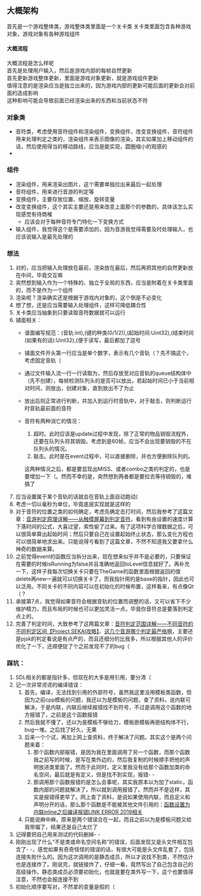 ﻿## 大概架构
首先是一个游戏整体类，游戏整体类里面是一个关卡类
关卡类里面包含各种游戏对象，游戏对象有各种游戏组件
#### 大概流程
大概流程是怎么样呢  
首先是处理用户输入，然后是游戏内部的每帧自然更新  
首先更新游戏整体更新，里面是游戏对象更新，就是游戏组件更新  
值得注意的是渲染应当是独立出来的，因为游戏内部的更新可能后面的更新会对前面的造成影响  
这种影响可能会导致前面已经渲染出来的东西和当前状态不符  

### 对象类
+ 音符类，考虑使用音符组件和渲染组件，变换组件，改变变换组件，音符组件用来处理判定之类的，渲染组件来表示图像的渲染，其实如果加上移动组件的话，然后使用得当的移动路线，应当是能实现，圆圈缩小的观感的  
+ 

### 组件
+ 渲染组件，用来渲染出图片，这个需要单独拉出来最后一起处理
+ 音符组件，用来进行音游的判定等
+ 变换组件，主要存放位置、缩放、旋转变量
+ 改变变换组件，这个其实主要还是用来改变上面那个的参数的，具体该怎么实现感觉有待商榷
    + 应该会对于每种音符专门特化一下变换方式
+ 输入组件，我觉得这个是需要添加的，因为音游我觉得需要及时处理输入，也应该说输入是最先处理的

### 想法
1. 对的，应当把输入处理放在最前，渲染放在最后，然后再把其他的自然更新放在中间，毕竟交互嘛
1. 突然想到输入作为一个特殊的、独立于全局的东西，应当是附着在关卡类里面的，而不是作为一个组件
1. 渲染呢？渲染确实还是根据于游戏内对象的，这个倒是不必变化
1. 想了想，还是应当需要输入处理组件，这样可降低耦合性
1. 关卡类应当抽象到只要读取音符数据就可以运行
1. 铺面相关：
    + 谱面编写规范：(音轨:int),(键的种类(0/1/2)),(起始时间:Uint32),(结束时间(如果有的话):Uint32),{便于读写，最后都加了逗号
    + 铺面文件开头第一行应当是单个数字，表示有几个音轨（？先不搞这个，考虑固定音轨（
    + 通过文件输入流一行一行读取为，然后存放至对应音轨的queue结构体中（先不创建），每帧检测队列头的是否可以放出，若起始时间已小于当前相对时间，则放出，创建对象，直到放出不了为止
    + 放出后则正常进行判断，并加入到运行时音轨中，对于敲击，则判断运行时音轨最前面的音符
    + 音符有两种消亡的情况：
        1. 超时。此时应该是update过程中发现，除了正常的物品销毁流程外，还要在队列头将其销毁。考虑到是60帧，应当不会出现要销毁的不在队列头的情况。
        2. 敲击。此时是在event过程中，可以直接删除，并也方便删除队列的。

        这两种情况之后，都是要显现出MISS、或者combo之类的判定的，也是要增加一下（。然而不幸的是，突然想到两者都是要拉去等待销毁的，难搞了
1. 应当设置属于某个音轨的话就会在音轨上面自动跑动(
1. 考虑一切以毫秒为单位，毕竟底层实现就是这样的
1. 对于音符的位置之类的如何确定，考虑先确定击打时间，然后我参考了这篇文章：[音游判定原理详解——从触摸屏幕到判定音符](https://www.bilibili.com/read/cv13690032/)，看到有由设置的速度计算下落时间的公式，大喜过望，索性偷了过来。有了这项科学合理数据之后，可以很简单算出起始时间；然后只要自己在设置起始终止状态，那么变化方程也可以很简单地求出来。只能说得亏看到了这篇文章，不然不知道我又要拿什么神奇的数据来算。
1. 之前觉得event的函数应当拆分出来，现在想来似乎并不是必要的，只要保证在需要的时候isRunning为false并且准确地返回toLevel信息就好了。再补充一下，这样子我每次切换关卡只要在TheGame的函数里面根据返回的值delete再new一遍就可以切换关卡了，而我指针用的是base的指针，因此也可以泛用。不同关卡的不同内容可以在初始化的时候布置，这样看来，有点像Qt（？
1. 承接第7点，我觉得如果音符会根据音轨的位置而调整的话，又可以省下不少维护精力，而且布局的时候也可以更加灵活一点，毕竟你音符总是要落到判定点上的。
1. 完善了判定时间，大致参考了这两篇文章：[音符判定范围详解——不同音符的不同判定区间【Project SEKAI攻略】](https://www.bilibili.com/read/cv13712799/)、[这几个音游哪个判定最严格啊](https://tieba.baidu.com/p/6789994052)，主要还是pjsk的判定看说是有点严的，而且还细分的比我多，所以根据其他人的评价优化了一下，还顺便捉了个之前发现不了的bug（

### 踩坑：
1. SDL相关的都是指针多，但现在的大多是用引用，要分清（
2. 记一次非常谔谔的编译错误：
    1. 首先，编译，无法找到引用的外部符号，虽然我这里没用模板类函数，但因为之前cpp模板的问题，我还以为是模板的问题，查了资料，说内联可解决，于是内联，内联后继续报错找不到符号，不过是调用这个函数的地方报错了，之前是这个函数报错
    1. 然后我就不懂了，还以为是模板不够给力，模板嵌模板再嵌结构体不行，bug一堆。之后找了好久，无果
    1. 后来一个个试，再加上网上查资料，终于解决了问题。其实这个是两个问题来着：
        1. 那个函数内部报错，是因为我在里面调用了另一个函数，而那个函数我之前写的时候，是写在类外边的，然后我复制的时候顺手把他的声明放进类里面了。然而于此同时，定义里我没有给那个函数加类的命名空间，最后就是有定义，但是找不到实现，报错- -
        2. 那调用那个函数报错的是怎么会事呢，其实我原本以为加了static，函数内部的问题就解决了，所以就到调用报错了。然而并不是这样，其实是报错得更早了。网上查了资料，是说如果使用内联，而且定义和声明分开的话，那么那个函数是不能被其他文件引用的：[函数设置为内联inline之后编译报错LINK ERROR 2019相关](https://blog.csdn.net/LL596214569/article/details/83794264)
    1. 只能说麻中麻，原来是两个错误合在一起，而且之前以为是模板问题又给我带偏了，结果还是自己太烂了
1. 记得要把自己用来测试的代码删掉- -
1. 刚刚出现了什么“不是类或命名空间名称”的错误，后面发现又是头文件相互包含了- -，感觉如果有奇奇怪怪的错误的话，有很大可能是头文件乱套了，包括连接失败什么的。因为这次调用的是静态成员，所以才说找不到类，不然估计也是连接炸了。刚说完，就链接炸了，仔细一看，竟然写出了自己包含自己的高级操作。静态类成员必须要初始化，也就是要在类外写一下，这个也要值得注意，不然也会报连接不到
1. 初始化顺序要写对，不然拿的变量是假的（